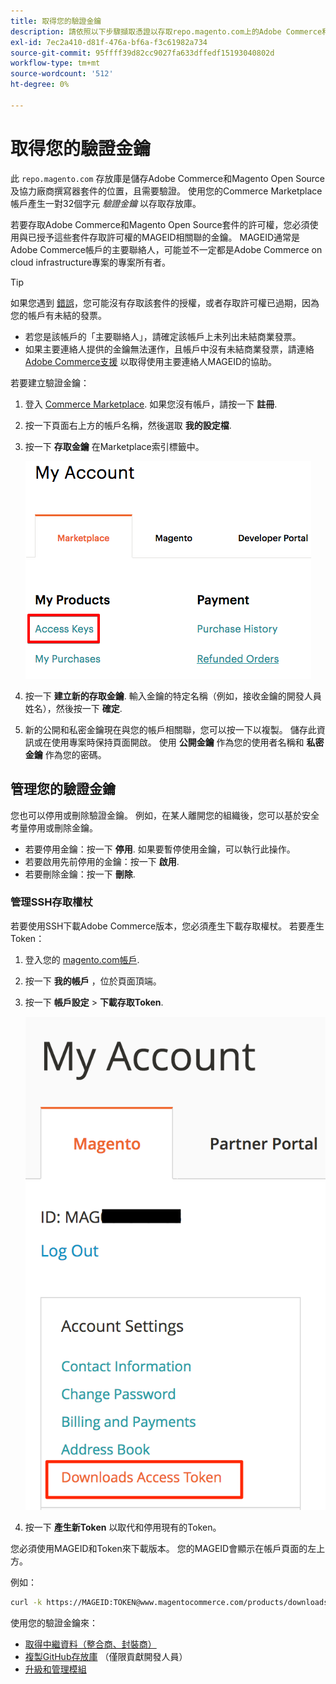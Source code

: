 ```yaml
---
title: 取得您的驗證金鑰
description: 請依照以下步驟擷取憑證以存取repo.magento.com上的Adobe Commerce和Magento Open Source撰寫器套件。
exl-id: 7ec2a410-d81f-476a-bf6a-f3c61982a734
source-git-commit: 95ffff39d82cc9027fa633dffedf15193040802d
workflow-type: tm+mt
source-wordcount: '512'
ht-degree: 0%

---
```


# 取得您的驗證金鑰

此 `repo.magento.com` 存放庫是儲存Adobe Commerce和Magento Open Source及協力廠商撰寫器套件的位置，且需要驗證。 使用您的Commerce Marketplace帳戶產生一對32個字元 *驗證金鑰* 以存取存放庫。

若要存取Adobe Commerce和Magento Open Source套件的許可權，您必須使用與已授予這些套件存取許可權的MAGEID相關聯的金鑰。 MAGEID通常是Adobe Commerce帳戶的主要聯絡人，可能並不一定都是Adobe Commerce on cloud infrastructure專案的專案所有者。

>[!TIP]
>
>如果您遇到 [錯誤](https://experienceleague.adobe.com/docs/commerce-knowledge-base/kb/troubleshooting/deployment/magento-commerce-cloud-repo-could-not-be-accessed-403-forbidden-or-404-not-found-error-when-deploying.html)，您可能沒有存取該套件的授權，或者存取許可權已過期，因為您的帳戶有未結的發票。
>
>* 若您是該帳戶的「主要聯絡人」，請確定該帳戶上未列出未結商業發票。
>* 如果主要連絡人提供的金鑰無法運作，且帳戶中沒有未結商業發票，請連絡 [Adobe Commerce支援](https://experienceleague.adobe.com/docs/commerce-knowledge-base/kb/help-center-guide/magento-help-center-user-guide.html#submit-ticket) 以取得使用主要連絡人MAGEID的協助。


若要建立驗證金鑰：

1. 登入 [Commerce Marketplace](https://marketplace.magento.com). 如果您沒有帳戶，請按一下 **註冊**.
1. 按一下頁面右上方的帳戶名稱，然後選取 **我的設定檔**.

1. 按一下 **存取金鑰** 在Marketplace索引標籤中。

   ![在Commerce Marketplace上取得您的安全存取金鑰](../../assets/installation/cloud_access-key.png)

1. 按一下 **建立新的存取金鑰**. 輸入金鑰的特定名稱（例如，接收金鑰的開發人員姓名），然後按一下 **確定**.

1. 新的公開和私密金鑰現在與您的帳戶相關聯，您可以按一下以複製。 儲存此資訊或在使用專案時保持頁面開啟。 使用 **公開金鑰** 作為您的使用者名稱和 **私密金鑰** 作為您的密碼。

## 管理您的驗證金鑰

您也可以停用或刪除驗證金鑰。 例如，在某人離開您的組織後，您可以基於安全考量停用或刪除金鑰。

* 若要停用金鑰：按一下 **停用**. 如果要暫停使用金鑰，可以執行此操作。
* 若要啟用先前停用的金鑰：按一下 **啟用**.
* 若要刪除金鑰：按一下 **刪除**.

### 管理SSH存取權杖

若要使用SSH下載Adobe Commerce版本，您必須產生下載存取權杖。 若要產生Token：

1. 登入您的 [magento.com帳戶](https://account.magento.com/customer/account/login).
1. 按一下 **我的帳戶** ，位於頁面頂端。
1. 按一下 **帳戶設定** > **下載存取Token**.

   ![存取您的金鑰](../../assets/installation/connect_keys1.png)

1. 按一下 **產生新Token** 以取代和停用現有的Token。

您必須使用MAGEID和Token來下載版本。 您的MAGEID會顯示在帳戶頁面的左上方。

例如：

```bash
curl -k https://MAGEID:TOKEN@www.magentocommerce.com/products/downloads/info/help
```

使用您的驗證金鑰來：

* [取得中繼資料（整合商、封裝商）](../composer.md)
* [複製GitHub存放庫](https://developer.adobe.com/commerce/contributor/guides/install/clone-repository/) （僅限貢獻開發人員）
* [升級和管理模組](../../upgrade/modules/upgrade.md)
